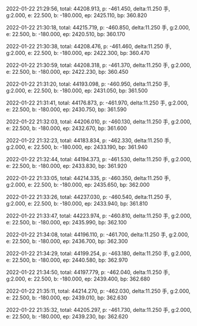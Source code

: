 2022-01-22 21:29:56, total: 44208.913, p: -461.450, delta:11.250 手, g:2.000, e: 22.500, b: -180.000, ep: 2425.110, bp: 360.820

2022-01-22 21:30:18, total: 44215.719, p: -460.850, delta:11.250 手, g:2.000, e: 22.500, b: -180.000, ep: 2420.510, bp: 360.170

2022-01-22 21:30:38, total: 44208.476, p: -461.460, delta:11.250 手, g:2.000, e: 22.500, b: -180.000, ep: 2422.300, bp: 360.470

2022-01-22 21:30:59, total: 44208.318, p: -461.370, delta:11.250 手, g:2.000, e: 22.500, b: -180.000, ep: 2422.230, bp: 360.450

2022-01-22 21:31:20, total: 44193.098, p: -460.950, delta:11.250 手, g:2.000, e: 22.500, b: -180.000, ep: 2431.050, bp: 361.500

2022-01-22 21:31:41, total: 44176.873, p: -461.970, delta:11.250 手, g:2.000, e: 22.500, b: -180.000, ep: 2430.750, bp: 361.590

2022-01-22 21:32:03, total: 44206.010, p: -460.130, delta:11.250 手, g:2.000, e: 22.500, b: -180.000, ep: 2432.670, bp: 361.600

2022-01-22 21:32:23, total: 44183.834, p: -462.330, delta:11.250 手, g:2.000, e: 22.500, b: -180.000, ep: 2433.190, bp: 361.940

2022-01-22 21:32:44, total: 44194.373, p: -461.530, delta:11.250 手, g:2.000, e: 22.500, b: -180.000, ep: 2433.830, bp: 361.920

2022-01-22 21:33:05, total: 44214.335, p: -460.350, delta:11.250 手, g:2.000, e: 22.500, b: -180.000, ep: 2435.650, bp: 362.000

2022-01-22 21:33:26, total: 44237.030, p: -460.540, delta:11.250 手, g:2.000, e: 22.500, b: -180.000, ep: 2433.940, bp: 361.810

2022-01-22 21:33:47, total: 44223.974, p: -460.810, delta:11.250 手, g:2.000, e: 22.500, b: -180.000, ep: 2435.990, bp: 362.100

2022-01-22 21:34:08, total: 44196.110, p: -461.700, delta:11.250 手, g:2.000, e: 22.500, b: -180.000, ep: 2436.700, bp: 362.300

2022-01-22 21:34:29, total: 44199.254, p: -463.180, delta:11.250 手, g:2.000, e: 22.500, b: -180.000, ep: 2440.580, bp: 362.970

2022-01-22 21:34:50, total: 44197.779, p: -462.040, delta:11.250 手, g:2.000, e: 22.500, b: -180.000, ep: 2439.400, bp: 362.680

2022-01-22 21:35:11, total: 44214.270, p: -462.030, delta:11.250 手, g:2.000, e: 22.500, b: -180.000, ep: 2439.010, bp: 362.630

2022-01-22 21:35:32, total: 44205.297, p: -461.730, delta:11.250 手, g:2.000, e: 22.500, b: -180.000, ep: 2439.230, bp: 362.620